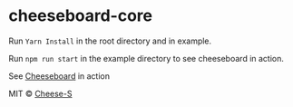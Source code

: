 # cheeseboard-core

Run ``` Yarn Install ``` in the root directory and in example.

Run ``` npm run start ``` in the example directory to see cheeseboard in action.

See [Cheeseboard](https://cheeseboarddemo.web.app/) in action 

MIT © [Cheese-S](https://github.com/Cheese-S)
